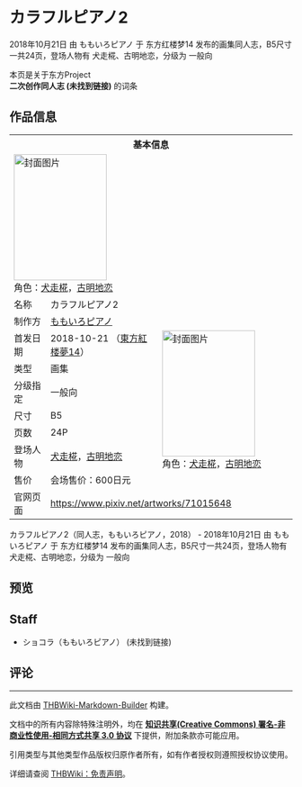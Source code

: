 # カラフルピアノ2

<!-- source html: G:\repos\THBWiki-Markdown-Builder\THBWikiMarkdown\Temp\main\4\4a\ns0%3A%E3%82%AB%E3%83%A9%E3%83%95%E3%83%AB%E3%83%94%E3%82%A2%E3%83%8E2.html -->

2018年10月21日 由 ももいろピアノ 于 东方红楼梦14 发布的画集同人志，B5尺寸一共24页，登场人物有 犬走椛、古明地恋，分级为 一般向

本页是关于东方Project  
 **二次创作同人志 (未找到链接)** 的词条
## 作品信息

<table><tbody><tr><th colspan="3">基本信息</th></tr><tr><td class="cover-artwork-mobile" colspan="2"><a href="./文件-カラフルピアノ2封面.jpg.md" class="image" title="封面图片"><img alt="封面图片" src="https://upload.thwiki.cc/thumb/7/71/%E3%82%AB%E3%83%A9%E3%83%95%E3%83%AB%E3%83%94%E3%82%A2%E3%83%8E2%E5%B0%81%E9%9D%A2.jpg/165px-%E3%82%AB%E3%83%A9%E3%83%95%E3%83%AB%E3%83%94%E3%82%A2%E3%83%8E2%E5%B0%81%E9%9D%A2.jpg" decoding="async" loading="lazy" width="165" height="224" srcset="https://upload.thwiki.cc/thumb/7/71/%E3%82%AB%E3%83%A9%E3%83%95%E3%83%AB%E3%83%94%E3%82%A2%E3%83%8E2%E5%B0%81%E9%9D%A2.jpg/247px-%E3%82%AB%E3%83%A9%E3%83%95%E3%83%AB%E3%83%94%E3%82%A2%E3%83%8E2%E5%B0%81%E9%9D%A2.jpg 1.5x, https://upload.thwiki.cc/thumb/7/71/%E3%82%AB%E3%83%A9%E3%83%95%E3%83%AB%E3%83%94%E3%82%A2%E3%83%8E2%E5%B0%81%E9%9D%A2.jpg/329px-%E3%82%AB%E3%83%A9%E3%83%95%E3%83%AB%E3%83%94%E3%82%A2%E3%83%8E2%E5%B0%81%E9%9D%A2.jpg 2x" data-file-width="588" data-file-height="800"></a><div class="cover-char">角色：<a href="./犬走椛.md" title="犬走椛">犬走椛</a>，<a href="./古明地恋.md" title="古明地恋">古明地恋</a></div></td>
</tr><tr><td class="label">名称</td><td colspan="2"> カラフルピアノ2 </td></tr><tr><td class="label">制作方</td><td><a href="./ももいろピアノ.md" title="ももいろピアノ">ももいろピアノ</a></td><td class="cover-artwork" rowspan="8" style="min-width:224px;"><a href="./文件-カラフルピアノ2封面.jpg.md" class="image" title="封面图片"><img alt="封面图片" src="https://upload.thwiki.cc/thumb/7/71/%E3%82%AB%E3%83%A9%E3%83%95%E3%83%AB%E3%83%94%E3%82%A2%E3%83%8E2%E5%B0%81%E9%9D%A2.jpg/165px-%E3%82%AB%E3%83%A9%E3%83%95%E3%83%AB%E3%83%94%E3%82%A2%E3%83%8E2%E5%B0%81%E9%9D%A2.jpg" decoding="async" loading="lazy" width="165" height="224" srcset="https://upload.thwiki.cc/thumb/7/71/%E3%82%AB%E3%83%A9%E3%83%95%E3%83%AB%E3%83%94%E3%82%A2%E3%83%8E2%E5%B0%81%E9%9D%A2.jpg/247px-%E3%82%AB%E3%83%A9%E3%83%95%E3%83%AB%E3%83%94%E3%82%A2%E3%83%8E2%E5%B0%81%E9%9D%A2.jpg 1.5x, https://upload.thwiki.cc/thumb/7/71/%E3%82%AB%E3%83%A9%E3%83%95%E3%83%AB%E3%83%94%E3%82%A2%E3%83%8E2%E5%B0%81%E9%9D%A2.jpg/329px-%E3%82%AB%E3%83%A9%E3%83%95%E3%83%AB%E3%83%94%E3%82%A2%E3%83%8E2%E5%B0%81%E9%9D%A2.jpg 2x" data-file-width="588" data-file-height="800"></a><div class="cover-char">角色：<a href="./犬走椛.md" title="犬走椛">犬走椛</a>，<a href="./古明地恋.md" title="古明地恋">古明地恋</a></div></td>
</tr><tr><td class="label">首发日期</td><td>2018-10-21&#160;（<a href="/展会作品列表?e=%E4%B8%9C%E6%96%B9%E7%BA%A2%E6%A5%BC%E6%A2%A6%2314">東方紅楼夢14</a>）</td></tr><tr><td class="label">类型</td><td>画集</td></tr><tr><td class="label">分级指定</td><td>一般向</td></tr><tr><td class="label">尺寸</td><td>B5</td></tr><tr><td class="label">页数</td><td>24P</td></tr><tr><td class="label">登场人物</td><td><a href="./犬走椛.md" title="犬走椛">犬走椛</a>，<a href="./古明地恋.md" title="古明地恋">古明地恋</a></td></tr><tr><td class="label">售价</td><td>会场售价：600日元</td></tr>
<tr><td class="label">官网页面</td><td colspan="2"><a rel="nofollow" class="external free" href="https://www.pixiv.net/artworks/71015648">https://www.pixiv.net/artworks/71015648</a></td></tr></tbody></table>

カラフルピアノ2（同人志，ももいろピアノ，2018） - 2018年10月21日 由 ももいろピアノ 于 东方红楼梦14 发布的画集同人志，B5尺寸一共24页，登场人物有 犬走椛、古明地恋，分级为 一般向
## 预览
## Staff
- ショコラ（ももいろピアノ） (未找到链接)

## 评论




---

此文档由 [THBWiki-Markdown-Builder](https://github.com/Delsin-Yu/THBWiki-Markdown-Builder) 构建。

文档中的所有内容除特殊注明外，均在 [**知识共享(Creative Commons) 署名-非商业性使用-相同方式共享 3.0 协议**](https://creativecommons.org/licenses/by-sa/3.0/deed.zh-hans) 下提供，附加条款亦可能应用。

引用类型与其他类型作品版权归原作者所有，如有作者授权则遵照授权协议使用。

详细请查阅 [THBWiki：免责声明](https://thbwiki.cc/THBWiki:%E5%85%8D%E8%B4%A3%E5%A3%B0%E6%98%8E)。

